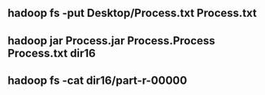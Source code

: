 ## hadoop fs -put Desktop/Process.txt Process.txt
## hadoop jar Process.jar Process.Process Process.txt dir16
## hadoop fs -cat dir16/part-r-00000
